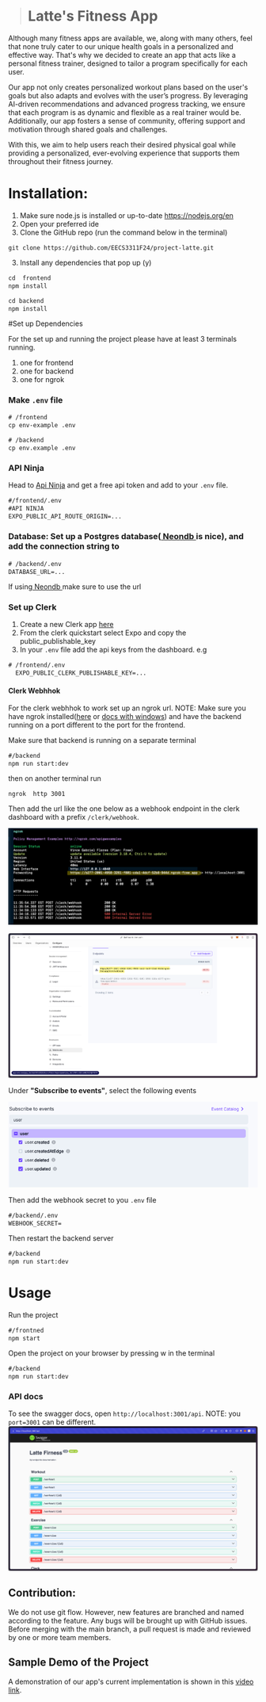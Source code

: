 > # Latte's Fitness App

Although many fitness apps are available, we, along with many others, feel that none truly cater to our unique health goals in a personalized and effective way. That's why we decided to create an app that acts like a personal fitness trainer, designed to tailor a program specifically for each user.

Our app not only creates personalized workout plans based on the user's goals but also adapts and evolves with the user’s progress. By leveraging AI-driven recommendations and advanced progress tracking, we ensure that each program is as dynamic and flexible as a real trainer would be. Additionally, our app fosters a sense of community, offering support and motivation through shared goals and challenges.

With this, we aim to help users reach their desired physical goal while providing a personalized, ever-evolving experience that supports them throughout their fitness journey.

# Installation:

1. Make sure node.js is installed or up-to-date https://nodejs.org/en
2. Open your preferred ide
3. Clone the GitHub repo (run the command below in the terminal)

```
git clone https://github.com/EECS3311F24/project-latte.git
```

3. Install any dependencies that pop up (y)

```
cd  frontend
npm install
```

```
cd backend
npm install
```

#Set up Dependencies

For the set up and running the project please have at least 3 terminals running. 
1. one for frontend
2. one for backend
3. one for ngrok

### Make `.env` file

```
# /frontend
cp env-example .env
```

```
# /backend
cp env.example .env
```

### API Ninja

Head to [Api Ninja](https://api-ninjas.com/) and get a free api token and add to your `.env` file.

```
#/frontend/.env
#API NINJA
EXPO_PUBLIC_API_ROUTE_ORIGIN=...
```

### Database: Set up a Postgres database([ Neondb ](https://neon.tech/home) is nice), and add the connection string to

```
# /backend/.env
DATABASE_URL=...
```

If using[ Neondb ](https://neon.tech/home) make sure to use the url


### Set up Clerk

1. Create a new Clerk app [here](https://clerk.com/)
2. From the clerk quickstart select Expo and copy the public_publishable_key
3. In your `.env` file add the api keys from the dashboard. e.g

```
# /frontend/.env
  EXPO_PUBLIC_CLERK_PUBLISHABLE_KEY=...
```

#### Clerk Webhhok

For the clerk webhhok to work set up an ngrok url. NOTE: Make sure you have ngrok installed([here](https://download.ngrok.com/mac-os) or [docs with windows](https://ngrok.com/docs/guides/device-gateway/windows/)) and have the backend running on a port different to the port for the frontend.

Make sure that backend is running on a separate terminal

```
#/backend
npm run start:dev
```
then on another terminal run

```
ngrok  http 3001
```

Then add the url like the one below as a webhook endpoint in the clerk dashboard with a prefix `/clerk/webhook`.

![Ngrok Terminal](./assets/ngrok-terminal.png)

![Clerk Dashboard](./assets/clerk-dashboard.png)

Under **"Subscribe to events"**, select the following events

![clerk webhook events](./assets/clerk-webhook-events.png)

Then add the webhook secret to you `.env` file

```
#/backend/.env
WEBHOOK_SECRET=
```

Then restart the backend server

```
#/backend
npm run start:dev
```

# Usage

Run the project

```
#/frontned
npm start
```

Open the project on your browser by pressing w in the terminal

```
#/backend
npm run start:dev
```

### API docs

To see the swagger docs, open `http://localhost:3001/api`. NOTE: you `port=3001` can be different.
![alt text](./assets/swagger-api.png)



## Contribution:

We do not use git flow. However, new features are branched and named according to the feature. Any bugs will be brought up with GitHub issues. Before merging with the main branch, a pull request is made and reviewed by one or more team members.

## Sample Demo of the Project

A demonstration of our app's current implementation is shown in this [video link](https://drive.google.com/file/d/14MwtScbs8dhyQpm-SW7bxG0saV1TD8VQ/view).
